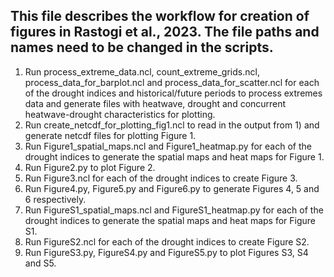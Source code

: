 ## This file describes the workflow for creation of figures in Rastogi et al., 2023. The file paths and names need to be changed in the scripts.
1. Run process_extreme_data.ncl, count_extreme_grids.ncl, process_data_for_barplot.ncl and process_data_for_scatter.ncl for each of the drought indices and historical/future periods to process extremes data and generate files with heatwave, drought and concurrent heatwave-drought characteristics for plotting.
2. Run create_netcdf_for_plotting_fig1.ncl to read in the output from 1) and generate netcdf files for plotting Figure 1.
3. Run Figure1_spatial_maps.ncl and Figure1_heatmap.py for each of the drought indices to generate the spatial maps and heat maps for Figure 1.
4. Run Figure2.py to plot Figure 2.
5. Run Figure3.ncl for each of the drought indices to create Figure 3.
6. Run Figure4.py, Figure5.py and Figure6.py to generate Figures 4, 5 and 6 respectively.
7. Run FigureS1_spatial_maps.ncl and FigureS1_heatmap.py for each of the drought indices to generate the spatial maps and heat maps for Figure S1.
8. Run FigureS2.ncl for each of the drought indices to create Figure S2.
9. Run FigureS3.py, FigureS4.py and FigureS5.py to plot Figures S3, S4 and S5.

